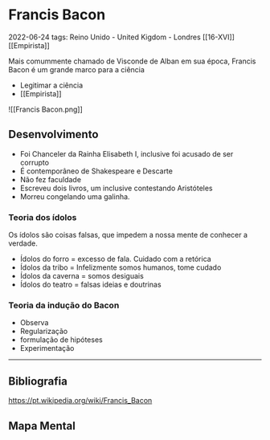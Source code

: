 # Francis Bacon
2022-06-24
tags: Reino Unido - United Kigdom - Londres [[16-XVI]] [[Empirista]]

Mais comummente chamado de Visconde de Alban em sua época, Francis Bacon é um grande marco para a ciência

* Legitimar a ciência
* [[Empirista]]

![[Francis Bacon.png]]

## Desenvolvimento

* Foi Chanceler da Rainha Elisabeth I, inclusive foi acusado de ser corrupto
* É contemporâneo de Shakespeare e Descarte
* Não fez faculdade
*  Escreveu dois livros, um inclusive contestando Aristóteles
* Morreu congelando uma galinha.

### Teoria dos ídolos

Os ídolos são coisas falsas, que impedem a nossa mente de conhecer a verdade.

* Ídolos do forro = excesso de fala. Cuidado com a retórica
* Ídolos da tribo = Infelizmente somos humanos, tome cudado
* Ídolos da caverna = somos desiguais
* Ídolos do teatro = falsas ideias e doutrinas

### Teoria da indução do Bacon

* Observa
* Regularização
* formulação de hipóteses
* Experimentação

-----------------------------------------------
## Bibliografia

https://pt.wikipedia.org/wiki/Francis_Bacon



## Mapa Mental